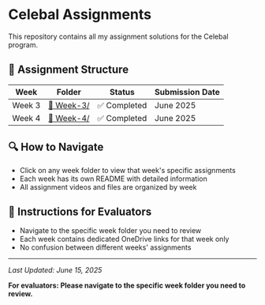 # Celebal Assignments

This repository contains all my assignment solutions for the Celebal program.

## 📁 Assignment Structure

| Week | Folder | Status | Submission Date |
|------|--------|---------|-----------------|
| Week 3 | [📂 Week-3/](./Week-3/) | ✅ Completed | June 2025 |
| Week 4 | [📂 Week-4/](./Week-4/) | ✅ Completed | June 2025 |

## 🔍 How to Navigate
- Click on any week folder to view that week's specific assignments
- Each week has its own README with detailed information
- All assignment videos and files are organized by week

## 📖 Instructions for Evaluators
- Navigate to the specific week folder you need to review
- Each week contains dedicated OneDrive links for that week only
- No confusion between different weeks' assignments

---
*Last Updated: June 15, 2025*

**For evaluators: Please navigate to the specific week folder you need to review.**
